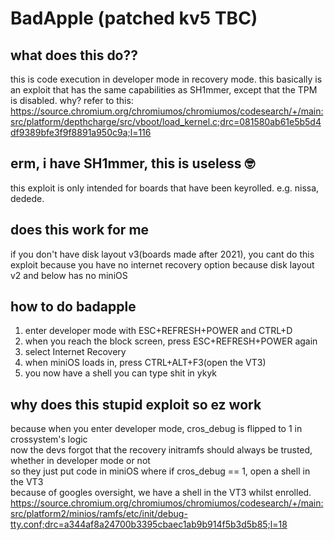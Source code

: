 # BadApple (patched kv5 TBC)

## what does this do??
this is code execution in developer mode in recovery mode. this basically is an exploit that has the same capabilities as SH1mmer, except that the TPM is disabled. why? refer to this: <https://source.chromium.org/chromiumos/chromiumos/codesearch/+/main:src/platform/depthcharge/src/vboot/load_kernel.c;drc=081580ab61e5b5d4df9389bfe3f9f8891a950c9a;l=116>

## erm, i have SH1mmer, this is useless 🤓
this exploit is only intended for boards that have been keyrolled. e.g. nissa, dedede.

## does this work for me
if you don't have disk layout v3(boards made after 2021), you cant do this exploit because you have no internet recovery option because disk layout v2 and below has no miniOS

## how to do badapple
1. enter developer mode with ESC+REFRESH+POWER and CTRL+D
2. when you reach the block screen, press ESC+REFRESH+POWER again
3. select Internet Recovery
4. when miniOS loads in, press CTRL+ALT+F3(open the VT3)
5. you now have a shell you can type shit in ykyk

## why does this stupid exploit so ez work
because when you enter developer mode, cros_debug is flipped to 1 in crossystem's logic \
now the devs forgot that the recovery initramfs should always be trusted, whether in developer mode or not \
so they just put code in miniOS where if cros_debug == 1, open a shell in the VT3 \
because of googles oversight, we have a shell in the VT3 whilst enrolled.
<https://source.chromium.org/chromiumos/chromiumos/codesearch/+/main:src/platform2/minios/ramfs/etc/init/debug-tty.conf;drc=a344af8a24700b3395cbaec1ab9b914f5b3d5b85;l=18>
